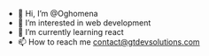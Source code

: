 - 👋 Hi, I’m @Oghomena
- 👀 I’m interested in web development
- 🌱 I’m currently learning react
- 📫 How to reach me contact@gtdevsolutions.com

<!---
Oghomena/Oghomena is a ✨ special ✨ repository because its `README.md` (this file) appears on your GitHub profile.
You can click the Preview link to take a look at your changes.
--->
